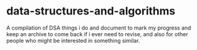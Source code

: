 # data-structures-and-algorithms
A compilation of DSA things i do and document to mark my progress and keep an archive to come back if i ever need to revise, and also for other people who might be interested in something similar.
